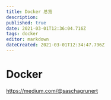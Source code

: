 ```yaml
---
title: Docker 总览
description: 
published: true
date: 2021-03-01T12:36:04.716Z
tags: docker
editor: markdown
dateCreated: 2021-03-01T12:34:47.796Z
---
```


# Docker

https://medium.com/@saschagrunert